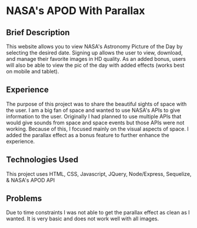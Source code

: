 # NASA's APOD With Parallax

## Brief Description

This website allows you to view NASA's Astronomy Picture of the Day by selecting the desired date. Signing up allows the user to view, download, and manage their favorite images in HD quality. As an added bonus, users will also be able to view the pic of the day with added effects (works best on mobile and tablet).

## Experience

The purpose of this project was to share the beautiful sights of space with the user. I am a big fan of space and wanted to use NASA's APIs to give information to the user. Originally I had planned to use multiple APIs that would give sounds from space and space events but those APIs were not working. Because of this, I focused mainly on the visual aspects of space. I added the parallax effect as a bonus feature to further enhance the experience.

## Technologies Used

This project uses HTML, CSS, Javascript, JQuery, Node/Express, Sequelize, & NASA's APOD API

## Problems

Due to time constraints I was not able to get the parallax effect as clean as I wanted. It is very basic and does not work well with all images. 